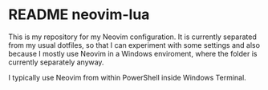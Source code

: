 # README neovim-lua

This is my repository for my Neovim configuration. It is currently separated
from my usual dotfiles, so that I can experiment with some settings and also
because I mostly use Neovim in a Windows enviroment, where the folder is
currently separately anyway.

I typically use Neovim from within PowerShell inside Windows Terminal.

